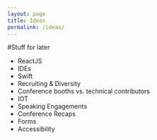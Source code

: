 ```yaml
---
layout: page
title: Ideas
permalink: /ideas/
---
```


#Stuff for later

* ReactJS
* IDEs
* Swift
* Recruiting & Diversity
* Conference booths vs. technical contributors
* IOT
* Speaking Engagements
* Conference Recaps
* Forms
* Accessibility
